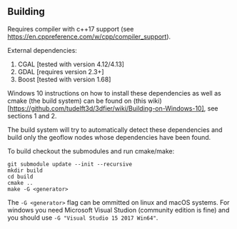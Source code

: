 ## Building
Requires compiler with c++17 support (see https://en.cppreference.com/w/cpp/compiler_support).

External dependencies:
1. CGAL [tested with version 4.12/4.13]
1. GDAL [requires version 2.3+]
1. Boost [tested with version 1.68]

Windows 10 instructions on how to install these dependencies as well as cmake (the build system) can be found on (this wiki)[https://github.com/tudelft3d/3dfier/wiki/Building-on-Windows-10], see sections 1 and 2.

The build system will try to automatically detect these dependencies and build only the geoflow nodes whose dependencies have been found.

To build checkout the submodules and run cmake/make:
```
git submodule update --init --recursive
mkdir build
cd build
cmake ..
make -G <generator>
```

The `-G <generator>` flag can be ommitted on linux and macOS systems. For windows you need Microsoft Visual Studion (community edition is fine) and you should use `-G "Visual Studio 15 2017 Win64"`.
